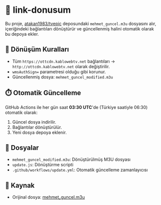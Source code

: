 # 📡 link-donusum

Bu proje, [atakan1983/tvepic](https://github.com/atakan1983/tvepic) deposundaki `mehmet_guncel.m3u` dosyasını alır, içeriğindeki bağlantıları dönüştürür ve güncellenmiş halini otomatik olarak bu depoya ekler.

## 🔄 Dönüşüm Kuralları

- Tüm `https://ottcdn.kablowebtv.net` bağlantıları → `http://ottcdn.kablowebtv.net` olarak değiştirilir.
- `wmsAuthSign=` parametresi olduğu gibi korunur.
- Güncellenmiş dosya: `mehmet_guncel_modified.m3u`

## ⏱️ Otomatik Güncelleme

GitHub Actions ile her gün saat **03:30 UTC**'de (Türkiye saatiyle 06:30) otomatik olarak:

1. Güncel dosya indirilir.
2. Bağlantılar dönüştürülür.
3. Yeni dosya depoya eklenir.

## 📁 Dosyalar

- `mehmet_guncel_modified.m3u`: Dönüştürülmüş M3U dosyası
- `update.js`: Dönüştürme scripti
- `.github/workflows/update.yml`: Otomatik güncelleme zamanlayıcısı

## 📌 Kaynak

- Orijinal dosya: [mehmet_guncel.m3u](https://raw.githubusercontent.com/atakan1983/tvepic/main/mehmet_guncel.m3u)
